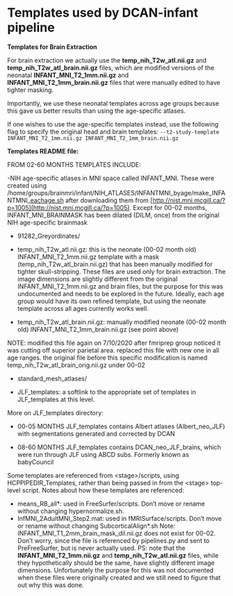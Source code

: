 # Templates used by DCAN-infant pipeline

**Templates for Brain Extraction**

For brain extraction we actually use the **temp_nih_T2w_atl.nii.gz** and **temp_nih_T2w_atl_brain.nii.gz** files, which are modified versions of the neonatal **INFANT_MNI_T2_1mm.nii.gz** and **INFANT_MNI_T2_1mm_brain.nii.gz** files that were manually edited to have tighter masking.


Importantly, we use these neonatal templates across age groups because this gave us better results than using the age-specific atlases.

If one wishes to use the age-specific templates instead, use the following flag to specify the original head and brain templates: 
`--t2-study-template INFANT_MNI_T2_1mm.nii.gz INFANT_MNI_T2_1mm_brain.nii.gz`

**Templates README file:** 


FROM 02-60 MONTHS TEMPLATES INCLUDE:

-NIH age-specific atlases in MNI space called INFANT_MNI. These were created using /home/groups/brainmri/infant/NIH_ATLASES/INFANTMNI_byage/make_INFANTMNI_[eachage.sh](http://eachage.sh/) after downloading them from [http://nist.mni.mcgill.ca/?p=1005](http://nist.mni.mcgill.ca/?p=1005). Except for 00-02 months, INFANT_MNI_BRAINMASK has been dilated (DILM, once) from the original NIH age-specific brainmask

- 91282_Greyordinates/
 
- temp_nih_T2w_atl.nii.gz: this is the neonate (00-02 month old) INFANT_MNI_T2_1mm.nii.gz template with a mask (temp_nih_T2w_atl_brain.nii.gz) that has been manually modified for tighter skull-stripping. These files are used only for brain extraction. The image dimensions are slightly different from the original INFANT_MNI_T2_1mm.nii.gz and brain files, but the purpose for this was undocumented and needs to be explored in the future. Ideally, each age group would have its own refined template, but using the neonate template across all ages currently works well.

- temp_nih_T2w_atl_brain.nii.gz: manually modified neonate (00-02 month old) INFANT_MNI_T2_1mm_brain.nii.gz (see point above)

NOTE: modified this file again on 7/10/2020 after fmriprep group noticed it was cutting off superior parietal area. replaced this file with new one in all age ranges. the original file before this specific modification is named temp_nih_T2w_atl_brain_orig.nii.gz under 00-02

- standard_mesh_atlases/

- JLF_templates: a softlink to the appropriate set of templates in JLF_templates at this level.

More on JLF_templates directory:

- 00-05 MONTHS JLF_templates contains Albert atlases (Albert_neo_JLF) with segmentations generated and corrected by DCAN

- 08-60 MONTHS JLF_templates contains DCAN_neo_JLF_brains, which were run through JLF using ABCD subs. Formerly known as babyCouncil

Some templates are referenced from &lt;stage>/scripts, using HCPPIPEDIR_Templates, rather than being passed in from the &lt;stage> top-level script. Notes about how these templates are referenced:


* means_RB_all*: used in FreeSurfer/scripts. Don’t move or rename without changing hypernormalize.sh.
* InfMNI_2AdultMNI_Step2.mat: used in fMRISurface/scripts. Don’t move or rename without changing SubcorticalAlign*.sh
Note: INFANT_MNI_T1_2mm_brain_mask_dil.nii.gz does not exist for 00-02. Don’t worry, since the file is referenced by pipelines.py and sent to PreFreeSurfer, but is never actually used.
PS: note that the **INFANT_MNI_T2_1mm.nii.gz** and **temp_nih_T2w_atl.nii.gz** files, while they hypothetically should be the same, have slightly different image dimensions. Unfortunately the purpose for this was not documented when these files were originally created and we still need to figure that out why this was done.

